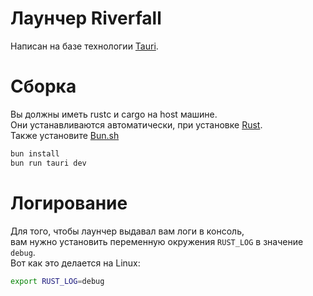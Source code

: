 # Лаунчер Riverfall
Написан на базе технологии [Tauri](https://tauri.app/).

# Сборка
Вы должны иметь rustc и cargo на host машине.\
Они устанавливаются автоматически, при установке [Rust](https://rust-lang.org/).\
Также установите [Bun.sh](https://bun.sh/)
```bash
bun install
bun run tauri dev
```

# Логирование
Для того, чтобы лаунчер выдавал вам логи в консоль,\
вам нужно установить переменную окружения ``RUST_LOG`` в значение ``debug``.\
Вот как это делается на Linux:
```bash
export RUST_LOG=debug
```